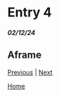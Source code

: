 # Entry 4
##### 02/12/24
## Aframe




[Previous](entry03.md) | [Next](entry05.md)

[Home](../README.md)
